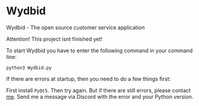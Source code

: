 # Wydbid
Wydbid - The open source customer service application

Attention! This project isnt finished yet!

To start Wydbid you have to enter the following command in your command line: 

```
python3 Wydbid.py
```

If there are errors at startup, then you need to do a few things first:

First install `PyQt5`.
Then try again.
But if there are still errors, please contact [me]. Send me a message via Discord with the error and your Python version.

[me]: https://discord.com/users/586193546017505281
